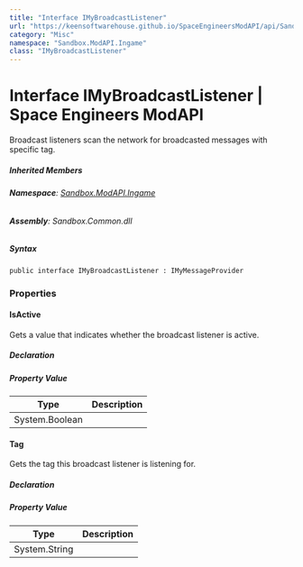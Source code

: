 ```yaml
---
title: "Interface IMyBroadcastListener"
url: "https://keensoftwarehouse.github.io/SpaceEngineersModAPI/api/Sandbox.ModAPI.Ingame.IMyBroadcastListener.html"
category: "Misc"
namespace: "Sandbox.ModAPI.Ingame"
class: "IMyBroadcastListener"
---
```


# Interface IMyBroadcastListener | Space Engineers ModAPI

Broadcast listeners scan the network for broadcasted messages with specific tag.

##### Inherited Members

###### **Namespace**: [Sandbox.ModAPI.Ingame](https://keensoftwarehouse.github.io/SpaceEngineersModAPI/api/Sandbox.ModAPI.Ingame.html)

###### **Assembly**: Sandbox.Common.dll

##### Syntax

```
public interface IMyBroadcastListener : IMyMessageProvider
```

### Properties

#### IsActive

Gets a value that indicates whether the broadcast listener is active.

##### Declaration

##### Property Value

| Type | Description |
| --- | --- |
| System.Boolean |     |

#### Tag

Gets the tag this broadcast listener is listening for.

##### Declaration

##### Property Value

| Type | Description |
| --- | --- |
| System.String |     |